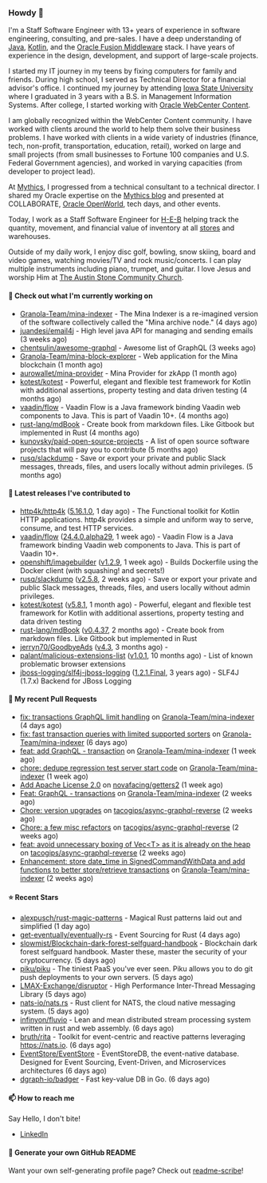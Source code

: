 ### Howdy 👋

I'm a Staff Software Engineer with 13+ years of experience in software engineering, consulting, and pre-sales. I have a deep understanding of [Java](https://www.oracle.com/java/), [Kotlin](https://kotlinlang.org/), and the [Oracle Fusion Middleware](https://www.oracle.com/middleware/) stack. I have years of experience in the design, development, and support of large-scale projects.

I started my IT journey in my teens by fixing computers for family and friends. During high school, I served as Technical Director for a financial advisor's office. I continued my journey by attending [Iowa State University](https://www.iastate.edu/) where I graduated in 3 years with a B.S. in Management Information Systems. After college, I started working with [Oracle WebCenter Content](https://docs.oracle.com/en/middleware/webcenter/content/12.2.1.4/).

I am globally recognized within the WebCenter Content community. I have worked with clients around the world to help them solve their business problems. I have worked with clients in a wide variety of industries (finance, tech, non-profit, transportation, education, retail), worked on large and small projects (from small businesses to Fortune 100 companies and U.S. Federal Government agencies), and worked in varying capacities (from developer to project lead).

At [Mythics](https://www.mythics.com/), I progressed from a technical consultant to a technical director. I shared my Oracle expertise on the [Mythics blog](https://mythics.com/blog/) and presented at COLLABORATE, [Oracle OpenWorld](https://www.oracle.com/cloudworld/), tech days, and other events.

Today, I work as a Staff Software Engineer for [H-E-B](https://digital.heb.com/) helping track the quantity, movement, and financial value of inventory at all [stores](https://heb.com/store-locations) and warehouses.

Outside of my daily work, I enjoy disc golf, bowling, snow skiing, board and video games, watching movies/TV and rock music/concerts. I can play multiple instruments including piano, trumpet, and guitar. I love Jesus and worship Him at [The Austin Stone Community Church](https://austinstone.org/).

#### 👷 Check out what I'm currently working on

- [Granola-Team/mina-indexer](https://github.com/Granola-Team/mina-indexer) - The Mina Indexer is a re-imagined version of the software collectively called the &#34;Mina archive node.&#34; (4 days ago)
- [juandesi/email4j](https://github.com/juandesi/email4j) - High level java API for managing and sending emails (3 weeks ago)
- [chentsulin/awesome-graphql](https://github.com/chentsulin/awesome-graphql) - Awesome list of GraphQL (3 weeks ago)
- [Granola-Team/mina-block-explorer](https://github.com/Granola-Team/mina-block-explorer) - Web application for the Mina blockchain (1 month ago)
- [aurowallet/mina-provider](https://github.com/aurowallet/mina-provider) - Mina Provider for zkApp (1 month ago)
- [kotest/kotest](https://github.com/kotest/kotest) - Powerful, elegant and flexible test framework for Kotlin with additional assertions, property testing and data driven testing (4 months ago)
- [vaadin/flow](https://github.com/vaadin/flow) - Vaadin Flow is a Java framework binding Vaadin web components to Java. This is part of Vaadin 10&#43;. (4 months ago)
- [rust-lang/mdBook](https://github.com/rust-lang/mdBook) - Create book from markdown files. Like Gitbook but implemented in Rust (4 months ago)
- [kunovsky/paid-open-source-projects](https://github.com/kunovsky/paid-open-source-projects) - A list of open source software projects that will pay you to contribute  (5 months ago)
- [rusq/slackdump](https://github.com/rusq/slackdump) - Save or export your private and public Slack messages, threads, files, and users locally without admin privileges. (5 months ago)

#### 🔭 Latest releases I've contributed to

- [http4k/http4k](https://github.com/http4k/http4k) ([5.16.1.0](https://github.com/http4k/http4k/releases/tag/5.16.1.0), 1 day ago) - The Functional toolkit for Kotlin HTTP applications. http4k provides a simple and uniform way to serve, consume, and test HTTP services.
- [vaadin/flow](https://github.com/vaadin/flow) ([24.4.0.alpha29](https://github.com/vaadin/flow/releases/tag/24.4.0.alpha29), 1 week ago) - Vaadin Flow is a Java framework binding Vaadin web components to Java. This is part of Vaadin 10&#43;.
- [openshift/imagebuilder](https://github.com/openshift/imagebuilder) ([v1.2.9](https://github.com/openshift/imagebuilder/releases/tag/v1.2.9), 1 week ago) - Builds Dockerfile using the Docker client (with squashing! and secrets!)
- [rusq/slackdump](https://github.com/rusq/slackdump) ([v2.5.8](https://github.com/rusq/slackdump/releases/tag/v2.5.8), 2 weeks ago) - Save or export your private and public Slack messages, threads, files, and users locally without admin privileges.
- [kotest/kotest](https://github.com/kotest/kotest) ([v5.8.1](https://github.com/kotest/kotest/releases/tag/v5.8.1), 1 month ago) - Powerful, elegant and flexible test framework for Kotlin with additional assertions, property testing and data driven testing
- [rust-lang/mdBook](https://github.com/rust-lang/mdBook) ([v0.4.37](https://github.com/rust-lang/mdBook/releases/tag/v0.4.37), 2 months ago) - Create book from markdown files. Like Gitbook but implemented in Rust
- [jerryn70/GoodbyeAds](https://github.com/jerryn70/GoodbyeAds) ([v4.3](https://github.com/jerryn70/GoodbyeAds/releases/tag/v4.3), 3 months ago) - 
- [palant/malicious-extensions-list](https://github.com/palant/malicious-extensions-list) ([v1.0.1](https://github.com/palant/malicious-extensions-list/releases/tag/v1.0.1), 10 months ago) - List of known problematic browser extensions
- [jboss-logging/slf4j-jboss-logging](https://github.com/jboss-logging/slf4j-jboss-logging) ([1.2.1.Final](https://github.com/jboss-logging/slf4j-jboss-logging/releases/tag/1.2.1.Final), 3 years ago) - SLF4J (1.7.x) Backend for JBoss Logging

#### 🔨 My recent Pull Requests

- [fix: transactions GraphQL limit handling](https://github.com/Granola-Team/mina-indexer/pull/791) on [Granola-Team/mina-indexer](https://github.com/Granola-Team/mina-indexer) (4 days ago)
- [fix: fast transaction queries with limited supported sorters](https://github.com/Granola-Team/mina-indexer/pull/787) on [Granola-Team/mina-indexer](https://github.com/Granola-Team/mina-indexer) (6 days ago)
- [ feat: add GraphQL - transaction](https://github.com/Granola-Team/mina-indexer/pull/786) on [Granola-Team/mina-indexer](https://github.com/Granola-Team/mina-indexer) (1 week ago)
- [chore: dedupe regression test server start code](https://github.com/Granola-Team/mina-indexer/pull/779) on [Granola-Team/mina-indexer](https://github.com/Granola-Team/mina-indexer) (1 week ago)
- [Add Apache License 2.0](https://github.com/novafacing/getters2/pull/3) on [novafacing/getters2](https://github.com/novafacing/getters2) (1 week ago)
- [Feat: GraphQL - transactions](https://github.com/Granola-Team/mina-indexer/pull/769) on [Granola-Team/mina-indexer](https://github.com/Granola-Team/mina-indexer) (2 weeks ago)
- [Chore: version upgrades](https://github.com/tacogips/async-graphql-reverse/pull/33) on [tacogips/async-graphql-reverse](https://github.com/tacogips/async-graphql-reverse) (2 weeks ago)
- [Chore: a few misc refactors](https://github.com/tacogips/async-graphql-reverse/pull/32) on [tacogips/async-graphql-reverse](https://github.com/tacogips/async-graphql-reverse) (2 weeks ago)
- [feat: avoid unnecessary boxing of Vec&lt;T&gt; as it is already on the heap](https://github.com/tacogips/async-graphql-reverse/pull/31) on [tacogips/async-graphql-reverse](https://github.com/tacogips/async-graphql-reverse) (2 weeks ago)
- [Enhancement: store date_time in SignedCommandWithData and add functions to better store/retrieve transactions](https://github.com/Granola-Team/mina-indexer/pull/744) on [Granola-Team/mina-indexer](https://github.com/Granola-Team/mina-indexer) (2 weeks ago)

#### ⭐ Recent Stars

- [alexpusch/rust-magic-patterns](https://github.com/alexpusch/rust-magic-patterns) - Magical Rust patterns laid out and simplified (1 day ago)
- [get-eventually/eventually-rs](https://github.com/get-eventually/eventually-rs) - Event Sourcing for Rust (4 days ago)
- [slowmist/Blockchain-dark-forest-selfguard-handbook](https://github.com/slowmist/Blockchain-dark-forest-selfguard-handbook) - Blockchain dark forest selfguard handbook. Master these, master the security of your cryptocurrency. (5 days ago)
- [piku/piku](https://github.com/piku/piku) - The tiniest PaaS you&#39;ve ever seen. Piku allows you to do git push deployments to your own servers. (5 days ago)
- [LMAX-Exchange/disruptor](https://github.com/LMAX-Exchange/disruptor) - High Performance Inter-Thread Messaging Library (5 days ago)
- [nats-io/nats.rs](https://github.com/nats-io/nats.rs) - Rust client for NATS, the cloud native messaging system. (5 days ago)
- [infinyon/fluvio](https://github.com/infinyon/fluvio) - Lean and mean distributed stream processing system written in rust and web assembly. (6 days ago)
- [bruth/rita](https://github.com/bruth/rita) - Toolkit for event-centric and reactive patterns leveraging https://nats.io. (6 days ago)
- [EventStore/EventStore](https://github.com/EventStore/EventStore) - EventStoreDB, the event-native database. Designed for Event Sourcing, Event-Driven, and Microservices architectures (6 days ago)
- [dgraph-io/badger](https://github.com/dgraph-io/badger) - Fast key-value DB in Go. (6 days ago)

#### 📫 How to reach me

Say Hello, I don't bite!

- [LinkedIn](https://www.linkedin.com/in/jonathanhult/)

#### 📖 Generate your own GitHub README

Want your own self-generating profile page? Check out [readme-scribe](https://github.com/muesli/readme-scribe)!
